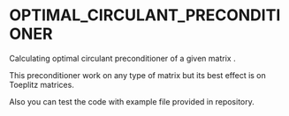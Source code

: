 # OPTIMAL_CIRCULANT_PRECONDITIONER
Calculating optimal circulant preconditioner of a given matrix .

This preconditioner work on any type of matrix but its best effect is on Toeplitz matrices.

Also you can test the code with example file provided in repository.
